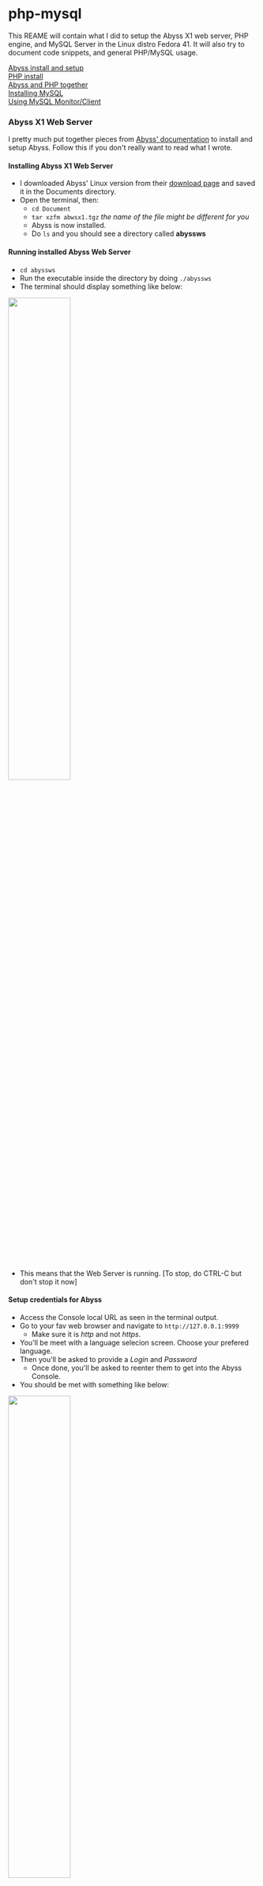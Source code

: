 # php-mysql
This REAME will contain what I did to setup the Abyss X1 web server, PHP engine, and MySQL Server in the Linux distro Fedora 41.
It will also try to document code snippets, and general PHP/MySQL usage.

[Abyss install and setup](#abyss-x1-web-server)  
[PHP install](#php-setup)  
[Abyss and PHP together](#configuring-abyss-for-php)  
[Installing MySQL](#installing-mysql)  
[Using MySQL Monitor/Client](#using-the-mysql-client)  

### Abyss X1 Web Server
I pretty much put together pieces from [Abyss' documentation](https://aprelium.com/data/doc/2/abyssws-linux-doc-html/index.html) to install and setup Abyss. Follow this if you don't really want to read what I wrote.

#### Installing Abyss X1 Web Server
- I downloaded Abyss' Linux version from their [download page](https://aprelium.com/abyssws/download.php) and saved it in the Documents directory.
- Open the terminal, then:
  - `cd Document`
  - `tar xzfm abwsx1.tgz` *the name of the file might be different for you*
  - Abyss is now installed.
  - Do `ls` and you should see a directory called **abyssws**
 
#### Running installed Abyss Web Server
- `cd abyssws`
- Run the executable inside the directory by doing `./abyssws`
- The terminal should display something like below:
<img src="https://github.com/user-attachments/assets/60163422-52c5-478a-b439-63f11286dbf2" width=50% height=50%>

- This means that the Web Server is running. [To stop, do CTRL-C but don't stop it now]

#### Setup credentials for Abyss
- Access the Console local URL as seen in the terminal output.
- Go to your fav web browser and navigate to `http://127.0.0.1:9999`
  - Make sure it is *http* and not *https*.
- You'll be meet with a language selecion screen. Choose your prefered language.
- Then you'll be asked to provide a *Login* and *Password*
  - Once done, you'll be asked to reenter them to get into the Abyss Console.
-  You should be met with something like below:
<img src="https://github.com/user-attachments/assets/b937fb3c-97d3-449e-a1b4-0bcbfb561328" width=50% height=50%>

- Finally, with your web browser, navigate to `http://127.0.0.1:8000` to see the Abyss Welcome page which tells us that it is working.
- You should see something like below:
<img src="https://github.com/user-attachments/assets/a45b4346-24e0-45d4-92a7-77516603f60c" width=50% height=50%>

### PHP setup

#### Installing PHP
- In the terminal, `sudo dnf upgrade` first. It is good practice to have the packages up to date before installing anything new.
- Now, `sudo dnf install php php-common`
- Type `y` for yes when/if needed.
- To check if PHP is installed, do `php -v` in the terminal.

#### Configuring Abyss for PHP
I mainly followed [Abyss's documentation](https://aprelium.com/abyssws/php.html) for this. Go through the link if you prefer not to read my steps.

- With Abyss running (if not running follow [steps above](#running-installed-abyss-web-server).
- Open Abyss' console by going to `http://127.0.0.1:9999`
- Click on the 'Configure' button as seen in the picture below.  
<img src="https://github.com/user-attachments/assets/2153aee8-39fa-4671-8110-e26e7d4f3b2a" width=50% height=50%>

- Select the option 'Scripting Parameters', it should have a gear on its icon.
- You'll be met with a new window, make sure 'Enable Scripts Execution' is checked.
- Now, clikc on the **Add** button in the 'Interpreters' table.
- On the new window, set the 'Interface' option to *Fast CGI (Local - Pipes)*.
- In the 'Interpreter' field, click on Browse and go to the directory where PHP is installed.
  - For me it was `/usr/bin/php-cgi`
- Set 'Type' to *Standard*
- Make sure *Use the associated extensions to automatically update the Script Paths* is checked.
- Press *Add* button on the 'Associated Extensions' table.
  - In the 'Extension' field type `php`, and click on OK.
- Click OK again, and your 'Scripting Parameters' window should look like below:
<img src="https://github.com/user-attachments/assets/c0ee9356-3b2b-4135-a213-33bcafaf30cf" width=50% height=50%>

- Click on OK for the last time.
- Click on Restart to apply the changes.

#### Testing the configuration worked correctly
- Open any text editor and type the following on it: `<?php phpinfo() ?>`
- Save it as **phpinfo.php** in the directory: `home/user-name/Documents/abyssws/htdocs`
  - If you installed Abyss in a different directory, your location to save the file to will be different.
- Now, in a web browser navigate to `http://127.0.0.1/8000/phpinfo.php` or `http://localhost/8000/phpinfo.php`
- You should be meet with something like below:
<img src="https://github.com/user-attachments/assets/b05e4515-6a47-4425-8bbb-ce72d1135734" width=50% height=50%>

- Congrats, Abyss is configured correctly to work with PHP!

### Embeding PHP script
```
...
</head>
<body>
  <?php
  # The traditional message
  echo '<h1>Hello World!!</h1> ;
  ?>
</body>
</html>
```
### MySQL Setup and Usage

#### Installing MySQL
Followed [Fedora's documentation](https://docs.fedoraproject.org/en-US/quick-docs/installing-mysql-mariadb/) on the matter.
- `sudo dnf upgrade`
- `sudo dnf install community-mysql-server`
  - There is a chance that mariadb could be installed for whatever. These two can't coexist together so one or the other must be removed.
- Check if it is installed correctly by `mysql -V` in the terminal.
- To start MySQL server: `systemctl start mysqld`
- To check the status: `systemctl status mysqld`
- Now you'll have to configure MySQL. Start by typing in `sudo mysql_secure_installation`. It should only be done the first time you use MySQL.
  - It will guide you though a setup.
  - It's fine to say yes to everything but I've found that I like to have the minimal **password validation** so I can put in simpler password when developing. Make sure to change the validation when it goes into production.

#### Using the MySQL Client
- To use MySQL do `mysql -u root -p`
  - It will prompt you to type in your password (it will be invisible). Then your terminal will become the MySQL monitor like below:
    - <img src="https://github.com/user-attachments/assets/108291bb-ad41-4072-aa9f-12542c218d78" width=50% height=50%>

### MySQL and the SQL language
- `CREATE DATABASE IF NOT EXISTS site_db;` *creates a database called **side_db***
- `SHOW DATABASES;` *displays existing databases, there will be default databases created from installation*
- Creating MySQL users:
  - ````
    CREATE USER IF NOT EXISTS 'username'@'hostname' 
    IDENTIFIED WITH mysql_native_password BY 'password';
    ````
    - *the single quotation marks are not optional, e.g. 'katara'@'watergang' or 'userSecretPsw'*
- Giving privileges
  - ```
    GRANT SELECT, INSERT, UPDATE ON site_db.*
    TO 'katara'@'watergang';
    ```
- `SHOW GRANTS FOR 'katara'@'watergang';` to see and confirm their privileges.
